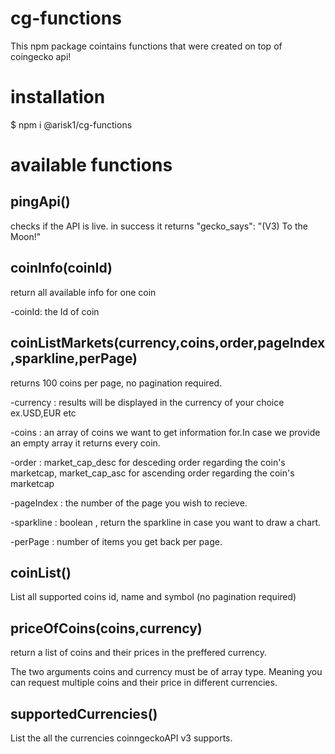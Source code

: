 # cg-functions
This npm package cointains functions that were created on top of coingecko api!

# installation 
$ npm i @arisk1/cg-functions

# available functions
## pingApi() 
  checks if the API is live.
  in success it returns "gecko_says": "(V3) To the Moon!"
  
## coinInfo(coinId)
return all available info for one coin

-coinId: the Id of coin

## coinListMarkets(currency,coins,order,pageIndex,sparkline,perPage)
returns 100 coins per page, no pagination required.

-currency : results will be displayed in the currency of your choice ex.USD,EUR etc

-coins : an array of coins we want to get information for.In case we provide an empty array 
	 it returns every coin.

-order : market_cap_desc for desceding order regarding the coin's marketcap, market_cap_asc  for ascending order regarding the coin's marketcap 

-pageIndex : the number of the page you wish to recieve. 

-sparkline : boolean , return the sparkline in case you want to draw a chart.

-perPage : number of items you get back per page.

  
## coinList() 
List all supported coins id, name and symbol (no pagination required)

## priceOfCoins(coins,currency)

return a list of coins and their prices in the preffered currency.

The two arguments coins and currency must be of array type.
Meaning you can request multiple coins and their price in different currencies.

## supportedCurrencies()

List the all the currencies coinngeckoAPI v3 supports.
